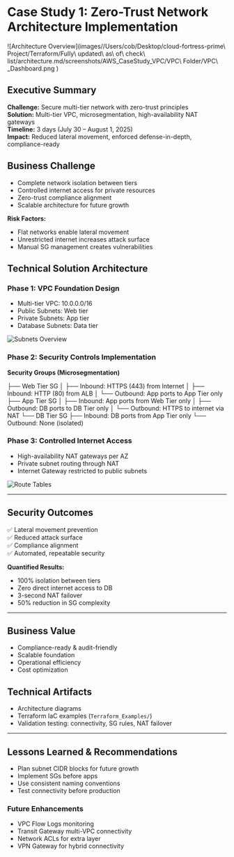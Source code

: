 # Case Study 1: Zero-Trust Network Architecture Implementation

![Architecture Overview](images//Users/cob/Desktop/cloud-fortress-prime\ Project/Terraform/Fully\ updated\ as\ of\ check\ list/architecture.md/screenshots/AWS_CaseStudy_VPC/VPC\ Folder/VPC\ _Dashboard.png )

## Executive Summary
**Challenge:** Secure multi-tier network with zero-trust principles  
**Solution:** Multi-tier VPC, microsegmentation, high-availability NAT gateways  
**Timeline:** 3 days (July 30 – August 1, 2025)  
**Impact:** Reduced lateral movement, enforced defense-in-depth, compliance-ready

## Business Challenge
- Complete network isolation between tiers  
- Controlled internet access for private resources  
- Zero-trust compliance alignment  
- Scalable architecture for future growth  

**Risk Factors:**
- Flat networks enable lateral movement  
- Unrestricted internet increases attack surface  
- Manual SG management creates vulnerabilities  

## Technical Solution Architecture

### Phase 1: VPC Foundation Design
- Multi-tier VPC: 10.0.0.0/16  
- Public Subnets: Web tier  
- Private Subnets: App tier  
- Database Subnets: Data tier  

![Subnets Overview](images/Subnets_Public_Private.png)

### Phase 2: Security Controls Implementation
**Security Groups (Microsegmentation)**

├── Web Tier SG
│ ├── Inbound: HTTPS (443) from Internet
│ ├── Inbound: HTTP (80) from ALB
│ └── Outbound: App ports to App Tier only
├── App Tier SG
│ ├── Inbound: App ports from Web Tier only
│ ├── Outbound: DB ports to DB Tier only
│ └── Outbound: HTTPS to internet via NAT
└── DB Tier SG
├── Inbound: DB ports from App Tier only
└── Outbound: None (isolated)


### Phase 3: Controlled Internet Access
- High-availability NAT gateways per AZ  
- Private subnet routing through NAT  
- Internet Gateway restricted to public subnets  

![Route Tables](images/Route_Tables.png)

---

## Security Outcomes
✅ Lateral movement prevention  
✅ Reduced attack surface  
✅ Compliance alignment  
✅ Automated, repeatable security

**Quantified Results:**
- 100% isolation between tiers  
- Zero direct internet access to DB  
- 3-second NAT failover  
- 50% reduction in SG complexity  

---

## Business Value
- Compliance-ready & audit-friendly  
- Scalable foundation  
- Operational efficiency  
- Cost optimization  

## Technical Artifacts
- Architecture diagrams  
- Terraform IaC examples (`Terraform_Examples/`)  
- Validation testing: connectivity, SG rules, NAT failover  

---

## Lessons Learned & Recommendations
- Plan subnet CIDR blocks for future growth  
- Implement SGs before apps  
- Use consistent naming conventions  
- Test connectivity before production  

### Future Enhancements
- VPC Flow Logs monitoring  
- Transit Gateway multi-VPC connectivity  
- Network ACLs for extra layer  
- VPN Gateway for hybrid connectivity
